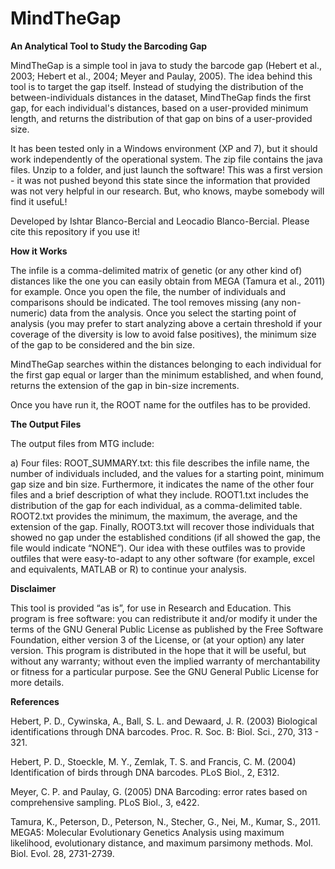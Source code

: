 # MindTheGap

<b>An Analytical Tool to Study the Barcoding Gap</b>

MindTheGap is a simple tool in java to study the barcode gap (Hebert et al., 2003; Hebert et al., 2004; Meyer and Paulay, 2005). The idea behind this tool is to target the gap itself. Instead of studying the distribution of the between-individuals distances in the dataset, MindTheGap finds the first gap, for each individual's distances, based on a user-provided minimum length, and returns the distribution of that gap on bins of a user-provided size.

It has been tested only in a Windows environment (XP and 7), but it should work independently of the operational system. The zip file contains the java files. Unzip to a folder, and just launch the software! This was a first version - it was not pushed beyond this state since the information that provided was not very helpful in our research. But, who knows, maybe somebody will find it usefuL!

Developed by Ishtar Blanco-Bercial and Leocadio Blanco-Bercial. Please cite this repository if you use it!

<b>How it Works</b>

The infile is a comma-delimited matrix of genetic (or any other kind of) distances like the one you can easily obtain from MEGA (Tamura et al., 2011) for example. Once you open the file, the number of individuals and comparisons should be indicated. The tool removes missing (any non-numeric) data from the analysis. Once you select the starting point of analysis (you may prefer to start analyzing above a certain threshold if your coverage of the diversity is low to avoid false positives), the minimum size of the gap to be considered and the bin size.

MindTheGap searches within the distances belonging to each individual for the first gap equal or larger than the minimum established, and when found, returns the extension of the gap in bin-size increments.

Once you have run it, the ROOT name for the outfiles has to be provided.

<b>The Output Files</b>

The output files from MTG include:

a) Four files: ROOT_SUMMARY.txt: this file describes the infile name, the number of individuals included, and the values for a starting point, minimum gap size and bin size. Furthermore, it indicates the name of the other four files and a brief description of what they include. ROOT1.txt includes the distribution of the gap for each individual, as a comma-delimited table. ROOT2.txt provides the minimum, the maximum, the average, and the extension of the gap. Finally, ROOT3.txt will recover those individuals that showed no gap under the established conditions (if all showed the gap, the file would indicate “NONE”). Our idea with these outfiles was to provide outfiles that were easy-to-adapt to any other software (for example, excel and equivalents, MATLAB or R) to continue your analysis.

<b>Disclaimer</b>

This tool is provided “as is”, for use in Research and Education. This program is free software: you can redistribute it and/or modify it under the terms of the GNU General Public License as published by the Free Software Foundation, either version 3 of the License, or (at your option) any later version. This program is distributed in the hope that it will be useful, but without any warranty; without even the implied warranty of merchantability or fitness for a particular purpose.  See the GNU General Public License for more details.

<b>References</b>

Hebert, P. D., Cywinska, A., Ball, S. L. and Dewaard, J. R. (2003) Biological identifications through DNA barcodes. Proc. R. Soc. B: Biol. Sci., 270, 313 - 321.

Hebert, P. D., Stoeckle, M. Y., Zemlak, T. S. and Francis, C. M. (2004) Identification of birds through DNA barcodes. PLoS Biol., 2, E312.

Meyer, C. P. and Paulay, G. (2005) DNA Barcoding: error rates based on comprehensive sampling. PLoS Biol., 3, e422.

Tamura, K., Peterson, D., Peterson, N., Stecher, G., Nei, M., Kumar, S., 2011. MEGA5: Molecular Evolutionary Genetics Analysis using maximum likelihood, evolutionary distance, and maximum parsimony methods. Mol. Biol. Evol. 28, 2731-2739.
